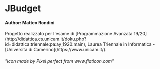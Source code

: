 <h1>JBudget</h1>

<h4>Author: Matteo Rondini</h4>
Progetto realizzato per l'esame di [Programmazione
Avanzata 19/20](http://didattica.cs.unicam.it/doku.php?id=didattica:triennale:pa:ay_1920:main), 
Laurea Triennale in Informatica - 
[Università di Camerino](https://www.unicam.it/).


<h6>"Icon made by Pixel perfect from www.flaticon.com"</h6>